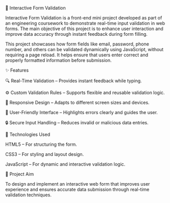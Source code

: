 🧾 Interactive Form Validation

Interactive Form Validation is a front-end mini project developed as part of an engineering coursework to demonstrate real-time input validation in web forms. The main objective of this project is to enhance user interaction and improve data accuracy through instant feedback during form filling.

This project showcases how form fields like email, password, phone number, and others can be validated dynamically using JavaScript, without requiring a page reload. It helps ensure that users enter correct and properly formatted information before submission.

✨ Features

🔍 Real-Time Validation – Provides instant feedback while typing.

⚙️ Custom Validation Rules – Supports flexible and reusable validation logic.

🎨 Responsive Design – Adapts to different screen sizes and devices.

💬 User-Friendly Interface – Highlights errors clearly and guides the user.

🔒 Secure Input Handling – Reduces invalid or malicious data entries.

🧠 Technologies Used

HTML5 – For structuring the form.

CSS3 – For styling and layout design.

JavaScript – For dynamic and interactive validation logic.

🎯 Project Aim

To design and implement an interactive web form that improves user experience and ensures accurate data submission through real-time validation techniques.
